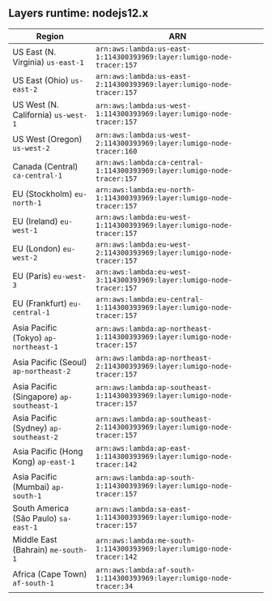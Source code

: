 Layers runtime: nodejs12.x
----
| Region | ARN |
| --- | --- |
|US East (N. Virginia)  `us-east-1`|`arn:aws:lambda:us-east-1:114300393969:layer:lumigo-node-tracer:157`|
|US East (Ohio)  `us-east-2`|`arn:aws:lambda:us-east-2:114300393969:layer:lumigo-node-tracer:157`|
|US West (N. California)  `us-west-1`|`arn:aws:lambda:us-west-1:114300393969:layer:lumigo-node-tracer:157`|
|US West (Oregon)  `us-west-2`|`arn:aws:lambda:us-west-2:114300393969:layer:lumigo-node-tracer:160`|
|Canada (Central)  `ca-central-1`|`arn:aws:lambda:ca-central-1:114300393969:layer:lumigo-node-tracer:157`|
|EU (Stockholm)  `eu-north-1`|`arn:aws:lambda:eu-north-1:114300393969:layer:lumigo-node-tracer:157`|
|EU (Ireland)  `eu-west-1`|`arn:aws:lambda:eu-west-1:114300393969:layer:lumigo-node-tracer:157`|
|EU (London)  `eu-west-2`|`arn:aws:lambda:eu-west-2:114300393969:layer:lumigo-node-tracer:157`|
|EU (Paris)  `eu-west-3`|`arn:aws:lambda:eu-west-3:114300393969:layer:lumigo-node-tracer:157`|
|EU (Frankfurt)  `eu-central-1`|`arn:aws:lambda:eu-central-1:114300393969:layer:lumigo-node-tracer:157`|
|Asia Pacific (Tokyo)  `ap-northeast-1`|`arn:aws:lambda:ap-northeast-1:114300393969:layer:lumigo-node-tracer:157`|
|Asia Pacific (Seoul)  `ap-northeast-2`|`arn:aws:lambda:ap-northeast-2:114300393969:layer:lumigo-node-tracer:157`|
|Asia Pacific (Singapore)  `ap-southeast-1`|`arn:aws:lambda:ap-southeast-1:114300393969:layer:lumigo-node-tracer:157`|
|Asia Pacific (Sydney)  `ap-southeast-2`|`arn:aws:lambda:ap-southeast-2:114300393969:layer:lumigo-node-tracer:157`|
|Asia Pacific (Hong Kong)  `ap-east-1`|`arn:aws:lambda:ap-east-1:114300393969:layer:lumigo-node-tracer:142`|
|Asia Pacific (Mumbai)  `ap-south-1`|`arn:aws:lambda:ap-south-1:114300393969:layer:lumigo-node-tracer:157`|
|South America (São Paulo)  `sa-east-1`|`arn:aws:lambda:sa-east-1:114300393969:layer:lumigo-node-tracer:157`|
|Middle East (Bahrain)  `me-south-1`|`arn:aws:lambda:me-south-1:114300393969:layer:lumigo-node-tracer:142`|
|Africa (Cape Town)  `af-south-1`|`arn:aws:lambda:af-south-1:114300393969:layer:lumigo-node-tracer:34`|
